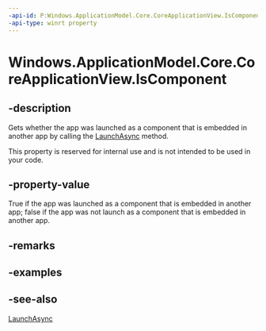 ```yaml
---
-api-id: P:Windows.ApplicationModel.Core.CoreApplicationView.IsComponent
-api-type: winrt property
---
```


<!-- Property syntax
public bool IsComponent { get; }
-->

# Windows.ApplicationModel.Core.CoreApplicationView.IsComponent

## -description
Gets whether the app was launched as a component that is embedded in another app by calling the [LaunchAsync](restrictedappcontainer_launchasync.md) method.

This property is reserved for internal use and is not intended to be used in your code.

## -property-value
True if the app was launched as a component that is embedded in another app; false if the app was not launch as a component that is embedded in another app.

## -remarks

## -examples

## -see-also
[LaunchAsync](restrictedappcontainer_launchasync.md)